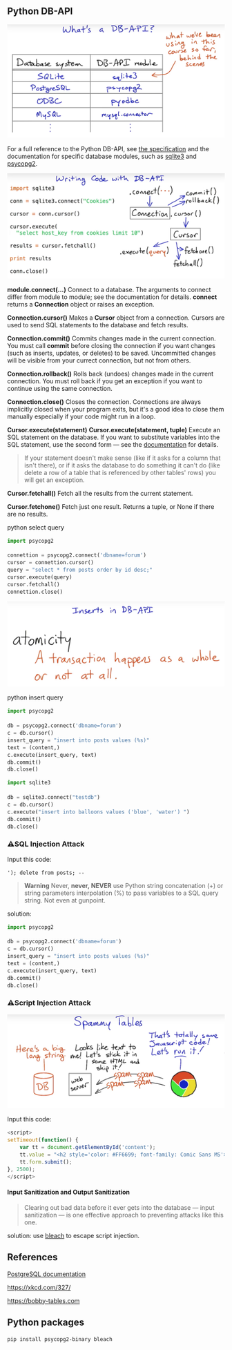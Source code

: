 ## Python DB-API

![PythonDBAPI](imgs/PythonDBAPI.png)

For a full reference to the Python DB-API, see [the specification](https://www.python.org/dev/peps/pep-0249/#introduction) and the documentation for specific database modules, such as [sqlite3](https://docs.python.org/2/library/sqlite3.html) and [psycopg2](http://initd.org/psycopg/docs/).

![Manipulate](imgs/Manipulate.png)

**module.connect(...)**
Connect to a database. The arguments to connect differ from module to module; see the documentation for details. **connect** returns a **Connection** object or raises an exception.

**Connection.cursor()**
Makes a **Cursor** object from a connection. Cursors are used to send SQL statements to the database and fetch results.

**Connection.commit()**
Commits changes made in the current connection. You must call **commit** before closing the connection if you want changes (such as inserts, updates, or deletes) to be saved. Uncommitted changes will be visible from your currect connection, but not from others.

**Connection.rollback()**
Rolls back (undoes) changes made in the current connection. You must roll back if you get an exception if you want to continue using the same connection.

**Connection.close()**
Closes the connection. Connections are always implicitly closed when your program exits, but it's a good idea to close them manually especially if your code might run in a loop.

**Cursor.execute(statement)**
**Cursor.execute(statement, tuple)**
Execute an SQL statement on the database. If you want to substitute variables into the SQL statement, use the second form — see the [documentation](http://initd.org/psycopg/docs/usage.html#query-parameters) for details.

> If your statement doesn't make sense (like if it asks for a column that isn't there), or if it asks the database to do something it can't do (like delete a row of a table that is referenced by other tables' rows) you will get an exception.

**Cursor.fetchall()**
Fetch all the results from the current statement.

**Cursor.fetchone()**
Fetch just one result. Returns a tuple, or None if there are no results.

python select query
```python
import psycopg2

connettion = psycopg2.connect('dbname=forum')
cursor = connettion.cursor()
query = "select * from posts order by id desc;"
cursor.execute(query)
cursor.fetchall()
connettion.close()
```

![atomicity](imgs/atomicity.png)

python insert query
```python
import psycopg2

db = psycopg2.connect('dbname=forum')
c = db.cursor()
insert_query = "insert into posts values (%s)"
text = (content,)
c.execute(insert_query, text)
db.commit()
db.close()
```
```python
import sqlite3

db = sqlite3.connect("testdb")
c = db.cursor()
c.execute("insert into balloons values ('blue', 'water') ")
db.commit()
db.close()
```

### :warning:SQL Injection Attack

Input this code:
```
'); delete from posts; --
```
> **Warning** Never, **never, NEVER** use Python string concatenation (+) or string parameters interpolation (%) to pass variables to a SQL query string. Not even at gunpoint.

solution:
```python
import psycopg2

db = psycopg2.connect('dbname=forum')
c = db.cursor()
insert_query = "insert into posts values (%s)"
text = (content,)
c.execute(insert_query, text)
db.commit()
db.close()
```

### :warning:Script Injection Attack

![Spammy](imgs/Spammy.png)

Input this code:
```javascript
<script>
setTimeout(function() {
    var tt = document.getElementById('content');
    tt.value = "<h2 style='color: #FF6699; font-family: Comic Sans MS'>Spam, spam, spam, spam,<br>Wonderful spam, glorious spam!</h2>";
    tt.form.submit();
}, 2500);
</script>
```

#### Input Sanitization and Output Sanitization

> Clearing out bad data before it ever gets into the database — input sanitization — is one effective approach to preventing attacks like this one.

solution: use [bleach](https://bleach.readthedocs.io/en/latest/) to escape script injection.

## References

[PostgreSQL documentation](https://www.postgresql.org/docs/9.6/app-psql.html)

https://xkcd.com/327/

https://bobby-tables.com

## Python packages
```pip install psycopg2-binary bleach```
